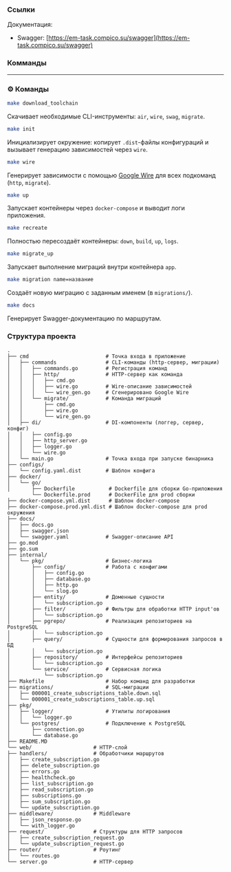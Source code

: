 ### Ссылки
Документация:
  - Swagger: [https://em-task.compico.su/swagger](https://em-task.compico.su/swagger)

### Комманды
---

### ⚙️ Команды

```sh
make download_toolchain
```
Скачивает необходимые CLI-инструменты: `air`, `wire`, `swag`, `migrate`.

```sh
make init
```
Инициализирует окружение: копирует `.dist`-файлы конфигураций и вызывает генерацию зависимостей через `wire`.

```sh
make wire
```
Генерирует зависимости с помощью [Google Wire](https://github.com/google/wire) для всех подкоманд (`http`, `migrate`).

```sh
make up
```
Запускает контейнеры через `docker-compose` и выводит логи приложения.

```sh
make recreate
```
Полностью пересоздаёт контейнеры: `down`, `build`, `up`, `logs`.

```sh
make migrate_up
```
Запускает выполнение миграций внутри контейнера `app`.

```sh
make migration name=название
```
Создаёт новую миграцию с заданным именем (в `migrations/`).

```sh
make docs
```
Генерирует Swagger-документацию по маршрутам.


### Структура проекта
```
.
├── cmd                         # Точка входа в приложение
│   ├── commands                # CLI-команды (http-сервер, миграции)
│   │   ├── commands.go         # Регистрация команд
│   │   ├── http/               # HTTP-сервер как команда
│   │   │   ├── cmd.go
│   │   │   ├── wire.go         # Wire-описание зависимостей
│   │   │   └── wire_gen.go     # Сгенерировано Google Wire
│   │   └── migrate/            # Команда миграций
│   │       ├── cmd.go
│   │       ├── wire.go
│   │       └── wire_gen.go
│   ├── di/                     # DI-компоненты (логгер, сервер, конфиг)
│   │   ├── config.go
│   │   ├── http_server.go
│   │   ├── logger.go
│   │   └── wire.go
│   └── main.go                 # Точка входа при запуске бинарника
├── configs/
│   └── config.yaml.dist        # Шаблон конфига
├── docker/
│   └── go/
│       ├── Dockerfile           # Dockerfile для сборки Go-приложения
        └── Dockerfile.prod      # DockerFile для prod сборки
├── docker-compose.yml.dist      # Шаблон docker-compose
├── docker-compose.prod.yml.dist # Шаблон docker-compose для prod окружения
├── docs/
│   ├── docs.go
│   ├── swagger.json
│   └── swagger.yaml            # Swagger-описание API
├── go.mod
├── go.sum
├── internal/
│   └── pkg/                    # Бизнес-логика
│       ├── config/             # Работа с конфигами
│       │   ├── config.go
│       │   ├── database.go
│       │   ├── http.go
│       │   └── slog.go
│       ├── entity/             # Доменные сущности
│       │   └── subscription.go
│       ├── filter/             # Фильтры для обработки HTTP input'ов
│       │   └── subscription.go
│       ├── pgrepo/             # Реализация репозиториев на PostgreSQL
│       │   └── subscription.go
│       ├── query/              # Сущности для формирования запросов в БД
│       │   └── subscription.go
│       ├── repository/         # Интерфейсы репозиториев
│       │   └── subscription.go
│       └── service/            # Сервисная логика
│           └── subscription.go
├── Makefile                    # Набор команд для разработки
├── migrations/                 # SQL-миграции
│   ├── 000001_create_subscriptions_table.down.sql
│   └── 000001_create_subscriptions_table.up.sql
├── pkg/
│   ├── logger/                 # Утилиты логирования
│   │   └── logger.go
│   └── postgres/               # Подключение к PostgreSQL
│       ├── connection.go
│       └── database.go
├── README.MD
└── web/                    # HTTP-слой
├── handlers/               # Обработчики маршрутов
│   ├── create_subscription.go
│   ├── delete_subscription.go
│   ├── errors.go
│   ├── healthcheck.go
│   ├── list_subscription.go
│   ├── read_subscription.go
│   ├── subscriptions.go
│   ├── sum_subscription.go
│   └── update_subscription.go
├── middleware/             # Middleware
│   ├── json_response.go
│   └── with_logger.go
├── request/                # Структуры для HTTP запросов
│   ├── create_subscription_request.go
│   └── update_subscription_request.go
├── router/                 # Роутинг
│   └── routes.go
└── server.go               # HTTP-сервер
```
